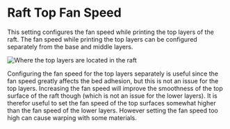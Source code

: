 Raft Top Fan Speed
====
This setting configures the fan speed while printing the top layers of the raft. The fan speed while printing the top layers can be configured separately from the base and middle layers.

![Where the top layers are located in the raft](../images/raft_dimensions_simplified.svg)

Configuring the fan speed for the top layers separately is useful since the fan speed greatly affects the bed adhesion, but this is not an issue for the top layers. Increasing the fan speed will improve the smoothness of the top surface of the raft though (which is not an issue for the lower layers). It is therefor useful to set the fan speed of the top surfaces somewhat higher than the fan speed of the lower layers. However setting the fan speed too high can cause warping with some materials.